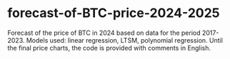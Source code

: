 # forecast-of-BTC-price-2024-2025
Forecast of the price of BTC in 2024 based on data for the period 2017-2023.
Models used: linear regression, LTSM, polynomial regression.
Until the final price charts, the code is provided with comments in English.
